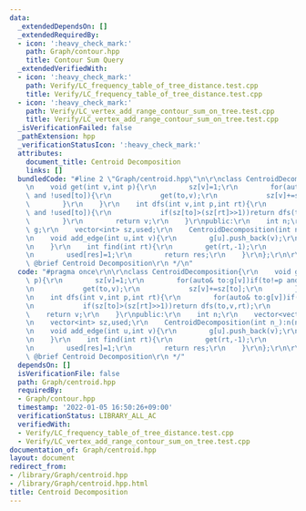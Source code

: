 ```yaml
---
data:
  _extendedDependsOn: []
  _extendedRequiredBy:
  - icon: ':heavy_check_mark:'
    path: Graph/contour.hpp
    title: Contour Sum Query
  _extendedVerifiedWith:
  - icon: ':heavy_check_mark:'
    path: Verify/LC_frequency_table_of_tree_distance.test.cpp
    title: Verify/LC_frequency_table_of_tree_distance.test.cpp
  - icon: ':heavy_check_mark:'
    path: Verify/LC_vertex_add_range_contour_sum_on_tree.test.cpp
    title: Verify/LC_vertex_add_range_contour_sum_on_tree.test.cpp
  _isVerificationFailed: false
  _pathExtension: hpp
  _verificationStatusIcon: ':heavy_check_mark:'
  attributes:
    document_title: Centroid Decomposition
    links: []
  bundledCode: "#line 2 \"Graph/centroid.hpp\"\n\r\nclass CentroidDecomposition{\r\
    \n    void get(int v,int p){\r\n        sz[v]=1;\r\n        for(auto& to:g[v])if(to!=p\
    \ and !used[to]){\r\n            get(to,v);\r\n            sz[v]+=sz[to];\r\n\
    \        }\r\n    }\r\n    int dfs(int v,int p,int rt){\r\n        for(auto& to:g[v])if(to!=p\
    \ and !used[to]){\r\n            if(sz[to]>(sz[rt]>>1))return dfs(to,v,rt);\r\n\
    \        }\r\n        return v;\r\n    }\r\npublic:\r\n    int n;\r\n    vector<vector<int>>\
    \ g;\r\n    vector<int> sz,used;\r\n    CentroidDecomposition(int n_):n(n_),g(n),sz(n),used(n){}\r\
    \n    void add_edge(int u,int v){\r\n        g[u].push_back(v);\r\n        g[v].push_back(u);\r\
    \n    }\r\n    int find(int rt){\r\n        get(rt,-1);\r\n        int res=dfs(rt,-1,rt);\r\
    \n        used[res]=1;\r\n        return res;\r\n    }\r\n};\r\n\r\n/**\r\n *\
    \ @brief Centroid Decomposition\r\n */\n"
  code: "#pragma once\r\n\r\nclass CentroidDecomposition{\r\n    void get(int v,int\
    \ p){\r\n        sz[v]=1;\r\n        for(auto& to:g[v])if(to!=p and !used[to]){\r\
    \n            get(to,v);\r\n            sz[v]+=sz[to];\r\n        }\r\n    }\r\
    \n    int dfs(int v,int p,int rt){\r\n        for(auto& to:g[v])if(to!=p and !used[to]){\r\
    \n            if(sz[to]>(sz[rt]>>1))return dfs(to,v,rt);\r\n        }\r\n    \
    \    return v;\r\n    }\r\npublic:\r\n    int n;\r\n    vector<vector<int>> g;\r\
    \n    vector<int> sz,used;\r\n    CentroidDecomposition(int n_):n(n_),g(n),sz(n),used(n){}\r\
    \n    void add_edge(int u,int v){\r\n        g[u].push_back(v);\r\n        g[v].push_back(u);\r\
    \n    }\r\n    int find(int rt){\r\n        get(rt,-1);\r\n        int res=dfs(rt,-1,rt);\r\
    \n        used[res]=1;\r\n        return res;\r\n    }\r\n};\r\n\r\n/**\r\n *\
    \ @brief Centroid Decomposition\r\n */"
  dependsOn: []
  isVerificationFile: false
  path: Graph/centroid.hpp
  requiredBy:
  - Graph/contour.hpp
  timestamp: '2022-01-05 16:50:26+09:00'
  verificationStatus: LIBRARY_ALL_AC
  verifiedWith:
  - Verify/LC_frequency_table_of_tree_distance.test.cpp
  - Verify/LC_vertex_add_range_contour_sum_on_tree.test.cpp
documentation_of: Graph/centroid.hpp
layout: document
redirect_from:
- /library/Graph/centroid.hpp
- /library/Graph/centroid.hpp.html
title: Centroid Decomposition
---
```

